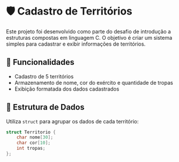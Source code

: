 # 🛡️ Cadastro de Territórios

Este projeto foi desenvolvido como parte do desafio de introdução a estruturas compostas em linguagem C. O objetivo é criar um sistema simples para cadastrar e exibir informações de territórios.

## 🚀 Funcionalidades

- Cadastro de 5 territórios
- Armazenamento de nome, cor do exército e quantidade de tropas
- Exibição formatada dos dados cadastrados

## 🧱 Estrutura de Dados

Utiliza `struct` para agrupar os dados de cada território:

```c
struct Territorio {
    char nome[30];
    char cor[10];
    int tropas;
};